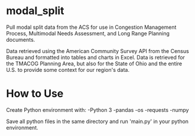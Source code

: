 # modal_split
Pull modal split data from the ACS for use in Congestion Management Process, Multimodal Needs Assessment, and Long Range Planning documents.

Data retrieved using the American Community Survey API from the Census Bureau and formatted into tables and charts in Excel. Data is retrieved for the TMACOG Planning Area, but also for the State of Ohio and the entire U.S. to provide some context for our region's data.

# How to Use
Create Python environment with:
-Python 3
-pandas
-os
-requests
-numpy

Save all python files in the same directory and run 'main.py' in your python environment.
